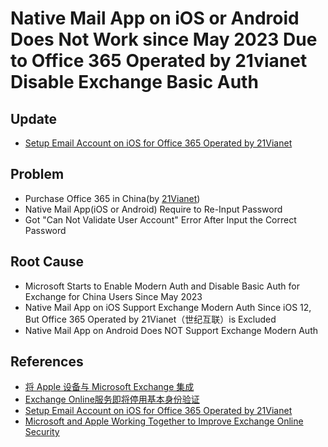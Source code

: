 # Native Mail App on iOS or Android Does Not Work since May 2023 Due to Office 365 Operated by 21vianet Disable Exchange Basic Auth

## Update
* [Setup Email Account on iOS for Office 365 Operated by 21Vianet](https://github.com/northbright/Notes/blob/master/Software/office/office365/setup-email-account-on-ios-for-office365-operated-by-21vianet/setup-email-account-on-ios-for-office365-operated-by-21vianet.md)

## Problem
* Purchase Office 365 in China(by [21Vianet](https://login.partner.microsoftonline.cn/))
* Native Mail App(iOS or Android) Require to Re-Input Password
* Got "Can Not Validate User Account" Error After Input the Correct Password

## Root Cause
* Microsoft Starts to Enable Modern Auth and Disable Basic Auth for Exchange for China Users Since May 2023
* Native Mail App on iOS Support Exchange Modern Auth Since iOS 12, But Office 365 Operated by 21Vianet（世纪互联）is Excluded
* Native Mail App on Android Does NOT Support Exchange Modern Auth

## References
* [将 Apple 设备与 Microsoft Exchange 集成](https://support.apple.com/zh-cn/guide/deployment/dep158966b23/web)
* [Exchange Online服务即将停用基本身份验证](https://mp.weixin.qq.com/s?__biz=MzU0MzUxMzU2NA==&mid=2247485843&idx=1&sn=b415bc47e41ab63d53bf184c7ad3291b&chksm=fb0b0720cc7c8e368b3dd108610fa16b5635d47bd448e73736c086304c7316ad5ce7588a2856&scene=178&cur_album_id=2512101116806004739#rd)
* [Setup Email Account on iOS for Office 365 Operated by 21Vianet](https://github.com/northbright/Notes/blob/master/Software/office/office365/setup-email-account-on-ios-for-office365-operated-by-21vianet/setup-email-account-on-ios-for-office365-operated-by-21vianet.md)
* [Microsoft and Apple Working Together to Improve Exchange Online Security](https://techcommunity.microsoft.com/t5/exchange-team-blog/microsoft-and-apple-working-together-to-improve-exchange-online/ba-p/3513846)
